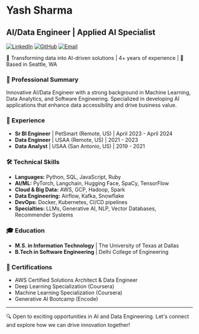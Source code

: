 # Yash Sharma
## AI/Data Engineer | Applied AI Specialist

[![LinkedIn](https://img.shields.io/badge/LinkedIn-yashk1-blue?style=flat-square&logo=linkedin)](https://linkedin.com/in/yashk1)
[![GitHub](https://img.shields.io/badge/GitHub-yashk1-181717?style=flat-square&logo=github)](https://github.com/yashk1)
[![Email](https://img.shields.io/badge/Email-yash95kumar%40gmail.com-red?style=flat-square&logo=gmail)](mailto:yash95kumar@gmail.com)

🌟 Transforming data into AI-driven solutions | 4+ years of experience | 📍 Based in Seattle, WA

### 🚀 Professional Summary
Innovative AI/Data Engineer with a strong background in Machine Learning, Data Analytics, and Software Engineering. Specialized in developing AI applications that enhance data accessibility and drive business value.

### 💼 Experience
- **Sr BI Engineer** | PetSmart (Remote, US) | April 2023 - April 2024
- **Data Engineer** | USAA (Remote, US) | 2021 - 2023
- **Data Analyst** | USAA (San Antonio, US) | 2019 - 2021


### 🛠️ Technical Skills
- **Languages:** Python, SQL, JavaScript, Ruby
- **AI/ML:** PyTorch, Langchain, Hugging Face, SpaCy, TensorFlow
- **Cloud & Big Data:** AWS, GCP, Hadoop, Spark
- **Data Engineering:** Airflow, Kafka, Snowflake
- **DevOps:** Docker, Kubernetes, CI/CD pipelines
- **Specialties:** LLMs, Generative AI, NLP, Vector Databases, Recommender Systems

### 🎓 Education
- **M.S. in Information Technology** | The University of Texas at Dallas
- **B.Tech in Software Engineering** | Delhi College of Engineering

### 📜 Certifications
- AWS Certified Solutions Architect & Data Engineer
- Deep Learning Specialization (Coursera)
- Machine Learning Specialization (Coursera)
- Generative AI Bootcamp (Encode)

---

🔍 Open to exciting opportunities in AI and Data Engineering. Let's connect and explore how we can drive innovation together!
